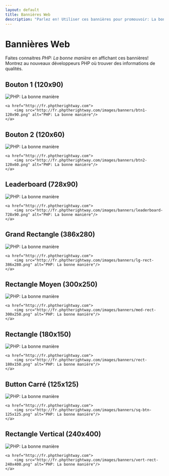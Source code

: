 ```yaml
---
layout: default
title: Bannières Web
description: "Parlez en! Utiliser ces bannières pour promouvoir: La bonne manière auprès des programmeurs PHP"
---
```


# Bannières Web

Faites connaitres _PHP: La bonne manière_ en affichant ces bannières! Montrez au nouveaux développeurs PHP où trouver des informations de qualités.

## Bouton 1 (120x90)

<p><img src="images/banners/btn1-120x90.png" alt="PHP: La bonne manière"/></p>

    <a href="http://fr.phptherightway.com">
        <img src="http://fr.phptherightway.com/images/banners/btn1-120x90.png" alt="PHP: La bonne manière"/>
    </a>

## Bouton 2 (120x60)

<p><img src="images/banners/btn2-120x60.png" alt="PHP: La bonne manière"/></p>

    <a href="http://fr.phptherightway.com">
        <img src="http://fr.phptherightway.com/images/banners/btn2-120x60.png" alt="PHP: La bonne manière"/>
    </a>

## Leaderboard (728x90)

<p><img src="images/banners/leaderboard-728x90.png" alt="PHP: La bonne manière"/></p>

    <a href="http://fr.phptherightway.com">
        <img src="http://fr.phptherightway.com/images/banners/leaderboard-728x90.png" alt="PHP: La bonne manière"/>
    </a>

## Grand Rectangle (386x280)

<p><img src="images/banners/lg-rect-386x280.png" alt="PHP: La bonne manière"/></p>

    <a href="http://fr.phptherightway.com">
        <img src="http://fr.phptherightway.com/images/banners/lg-rect-386x280.png" alt="PHP: La bonne manière"/>
    </a>

## Rectangle Moyen (300x250)

<p><img src="images/banners/med-rect-300x250.png" alt="PHP: La bonne manière"/></p>

    <a href="http://fr.phptherightway.com">
        <img src="http://fr.phptherightway.com/images/banners/med-rect-300x250.png" alt="PHP: La bonne manière"/>
    </a>

## Rectangle (180x150)

<p><img src="images/banners/rect-180x150.png" alt="PHP: La bonne manière"/></p>

    <a href="http://fr.phptherightway.com">
        <img src="http://fr.phptherightway.com/images/banners/rect-180x150.png" alt="PHP: La bonne manière"/>
    </a>

## Button Carré (125x125)

<p><img src="images/banners/sq-btn-125x125.png" alt="PHP: La bonne manière"/></p>

    <a href="http://fr.phptherightway.com">
        <img src="http://fr.phptherightway.com/images/banners/sq-btn-125x125.png" alt="PHP: La bonne manière"/>
    </a>

## Rectangle Vertical (240x400)

<p><img src="images/banners/vert-rect-240x400.png" alt="PHP: La bonne manière"/></p>

    <a href="http://fr.phptherightway.com">
        <img src="http://fr.phptherightway.com/images/banners/vert-rect-240x400.png" alt="PHP: La bonne manière"/>
    </a>
